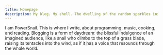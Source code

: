 ```yaml
---
title: Homepage
description: My blog. My shell. The dwelling of the random sparkles inside my mind.
---
```


I am PowerSnail. This is where I write, about programming, music, cooking, and reading. Blogging is a form of daydream: the blissful indulgence of an imagined audience, like a snail who climbs to the top of a grass blade, raising its tentacles into the wind, as if it has a voice that resounds through the whole world.

